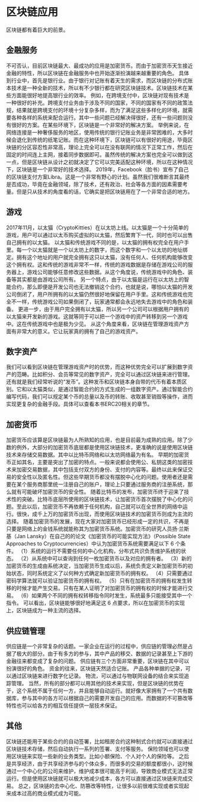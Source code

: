 # 区块链应用

区块链都有着巨大的前景。

## 金融服务

不可否认，目前区块链最大、最成功的应用是加密货币。而由于加密货币天生接近金融的特性，所以区块链在金融服务中也开始逐渐扮演越来越重要的角色。
具体到行业中，首先是银行业。由于银行对记账有着天生的需求，而区块链的分布式账本技术是一种全新的技术，所以有不少银行都在研究区块链技术。区块链技术在某些方面能很好地提高银行业的效率。
例如，在跨境支付中，区块链对现有技术是一种很好的补充。跨境支付业务由于涉及不同的国家，不同的国家有不同的政策法规，结果就是跨境支付的环境十分复杂多样，而为了满足这些多样化的环境，就需要各种各样的系统来配合运行。其中一些问题已经解决得很好，还有一些问题则没有很好的方案。在某些环境下，区块链是一个非常好的解决方案。
举例来说，在网络连接是一种奢侈服务的地区，使用传统的银行记账业务是非常困难的，大多时候会退化到传统的纸笔记账。而在这种环境下，区块链可以有很好的用途，毕竟区块链的分区容忍性非常高，理论上完全可以在没有联网的情况下正常工作，然后在固定的时间连上主网，接着同步数据即可。虽然传统的解决方案也完全可以做到这一点，但是区块链从设计之初就决定了它可以完美适配这种环境，所以在这种情况下，区块链是一个非常好的技术选择。
2019年，Facebook（脸书）宣布了自己的区块链支付方案Libra。这是一个非常有野心的计划。虽然我们很难断言其最终是否成功，毕竟在金融领域，除了技术，还有政治、社会等各方面的因素需要考量。但是只从技术的角度看的话，它确实是把区块链用在了一个非常合适的地方。

## 游戏

2017年11月，以太猫（CryptoKitties）在以太坊上线。以太猫是一个十分简单的游戏，用户可以通过以太币购买虚拟的以太猫，然后繁育下一代，同时也可以出售自己拥有的以太猫。
以太猫和传统游戏不同的是，以太猫的拥有权完全在用户手里。每一个以太猫就是一个以太坊上的数字，而这个数字和一个以太坊的地址绑定。拥有这个地址的用户就完全拥有这只以太猫，没有任何人、任何机构能够改变这个拥有权。这和传统的游戏非常不一样，传统的游戏数据是存储在游戏公司的服务器上，游戏公司能够任意修改这些数据。从这个角度说，传统游戏中的角色、装备等其实都是由游戏公司所有。
另一个特点，由于以太猫是运行在以太坊上的智能合约，那么即便是开发公司也无法撤销这个合约，也就是说，哪怕以太猫的开发公司倒闭了，用户所拥有的以太猫仍然很好地保留在用户手里。这和传统游戏也完全不一样，传统游戏公司如果倒闭了，玩家通常都会永远地失去游戏中的角色和装备。
更进一步，由于用户完全拥有以太猫，所以另一个公司可以根据用户拥有的以太猫来开发新的游戏。这就等同于可以把一个游戏中的资产转移到另一个游戏中。这在传统游戏中也是极为少见。
从这个角度来看，区块链在管理游戏资产方面有非常大的意义。它让玩家真的拥有了自己的游戏资产。

## 数字资产
我们可以看到区块链在管理游戏资产时的优势，而这种优势完全可以扩展到数字资产的范畴。比如积分、会员等常见的数字资产，完全可以通过区块链来进行管理。
还有就是我们经常听说的“发币”。这种发币和区块链本身自带的代币有着本质区别。它和以太猫类似，是通过智能合约的方式生成的一组数字资产。通过智能合约编写代码，我们可以规定某个币的总量以及币的转账、收取甚至销毁等操作，进而实现更复杂的金融手段。具体可以查看本书ERC20相关的章节。

## 加密货币

加密货币应该算是区块链最为人所熟知的应用，也是目前最为成熟的应用。除了少数的例外，大部分的加密货币底层都是使用区块链技术，更准确的说是使用区块链技术来存储交易数据。其中以比特币网络和以太坊网络最为有名。
早期的加密货币正如其名，主要是突出了加密的特点。一般来说都会使用公、私钥这类的加密技术来加密交易数据，其中包括支付双方的身份、支付的内容等。最终以此来保证交易的安全性以及匿名性。但这些早期货币都没有摆脱中心化的问题。使用者还是需要在某个服务商那里统一注册自己的账户，理论上只要通过服务商的注册系统，那么就有可能破坏加密货币的安全性。
随着比特币的发布，加密货币终于迎来了技术性的突破。比特币底层所使用的区块链技术，让加密货币首次摆脱了中心化的问题。至此以后，加密货币不再依赖于任何机构，自己就可以在全世界的网络中运行。很快，成千上万的加密货币出现，而使用区块链技术的加密货币则成为主流的选择。
随着加密货币的发展，现在大家对加密货币已经形成一定的共识，不再是只要是网络上的金钱系统就能称其为加密货币系统。加密货币的研究人员扬·兰斯基（Jan Lansky）在自己的的论文《加密货币的可能实现方法》（Possible State Approaches to Cryptocurrencies）中认为加密货币系统需要满足以下 6 个条件。
（1）系统的运行不需要任何的中心化机构，分布式共识负责维护系统的状态。
（2）从系统中可以查询到任何一枚加密货币以及对应的拥有者。
（3）新的加密货币的生成由系统决定，当加密货币生成以后，系统负责定义新加密货币的初始状态，同时系统定义了以何种方式确定新加密货币的拥有权。
（4）只需要通过密码学算法就可以验证加密货币的拥有权。
（5）只有在加密货币的拥有权发生转移的时候才能产生交易。只有在某人证明了对加密货币的拥有权的时候才能进行交易。
（6）如果两个不同的拥有权转移指令同时发生，系统最多只能接受其中一个指令。
可以看出，区块链能够很好地满足这 6 点要求，所以在加密货币的实现上，区块链成为一种主流的选择。

## 供应链管理
供应链是一个非常复杂的话题。一家企业在运行的过程中，供应链的管理必然是占据了极大的部分。由于有多方的参与，其中产品的移交、数据的记录甚至上下游的金融往来都变成了复杂的问题。
供应链有三个方面非常重要，区块链在其中可以扮演很好的角色。
资金的往来，区块链天然适合记账。
产品各种单据的记录，可以通过区块链来进行数字化记录。
物流，可以通过与物联网设备的结合来实现追踪管理。
当然，所有的部分都可以用其他的技术来实现，但是区块链的优势在于，这个系统不属于任何一方，并且能够自动运行。就好像大家拥有了一个共有数据库，参与其中的各方可以根据自己的需要开发自己的应用。而数据的不可篡改等特性也可以给各方的相互信任提供一层技术保证。

## 其他
区块链还能用于某些合约的自动签署，比如租房合约这种制式合约就可以直接通过区块链技术存储，然后自动执行一系列的签署、支付等服务。
保险领域也可以使用区块链来实现一些新的业务类型。比如小额保险、个人对个人的保险等。
之后是共享经济，由于共享经济参与的个体众多，而很多的交易的额度都很小，这时候通过一个中心化的公司来维护，维护成本很可能高于利润，导致商业模式无法正常运行。但是使用区块链就可以极大地减少成本，各方可以直接通过区块链来完成交易。
总之，区块链的去中心化、防篡改等特性，让很多以前很难实现或者实现起来成本过高的商业模式成为可能。
